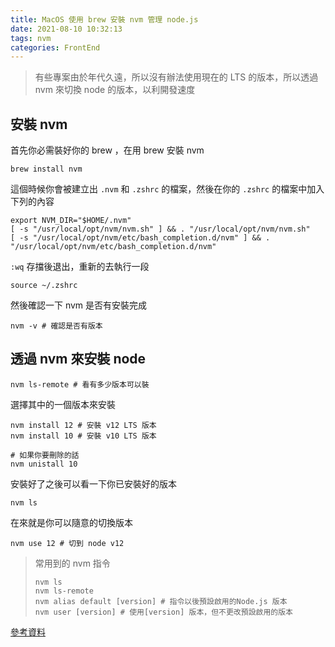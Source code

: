 ```yaml
---
title: MacOS 使用 brew 安裝 nvm 管理 node.js
date: 2021-08-10 10:32:13
tags: nvm
categories: FrontEnd
---
```


> 有些專案由於年代久遠，所以沒有辦法使用現在的 LTS 的版本，所以透過 nvm 來切換 node 的版本，以利開發速度

<!--more-->

## 安裝 nvm

首先你必需裝好你的 brew ，在用 brew 安裝 nvm

```shell
brew install nvm
```

這個時候你會被建立出 `.nvm` 和 `.zshrc` 的檔案，然後在你的 `.zshrc` 的檔案中加入下列的內容

```shell
export NVM_DIR="$HOME/.nvm"
[ -s "/usr/local/opt/nvm/nvm.sh" ] && . "/usr/local/opt/nvm/nvm.sh"
[ -s "/usr/local/opt/nvm/etc/bash_completion.d/nvm" ] && . "/usr/local/opt/nvm/etc/bash_completion.d/nvm"
```

`:wq` 存擋後退出，重新的去執行一段

```shell
source ~/.zshrc
```

然後確認一下 nvm 是否有安裝完成

```shell
nvm -v # 確認是否有版本
```

## 透過 nvm 來安裝 node

```shell
nvm ls-remote # 看有多少版本可以裝
```

選擇其中的一個版本來安裝

```shell
nvm install 12 # 安裝 v12 LTS 版本
nvm install 10 # 安裝 v10 LTS 版本

# 如果你要刪除的話
nvm unistall 10
```

安裝好了之後可以看一下你已安裝好的版本

```shell
nvm ls
```

在來就是你可以隨意的切換版本

```shell
nvm use 12 # 切到 node v12
```

> 常用到的 nvm 指令
>
> ```shell
> nvm ls
> nvm ls-remote
> nvm alias default [version] # 指令以後預設啟用的Node.js 版本
> nvm user [version] # 使用[version] 版本，但不更改預設啟用的版本
> ```

[參考資料](https://qizhanming.com/blog/2020/07/29/how-to-install-node-using-nvm-on-macos-with-brew)
